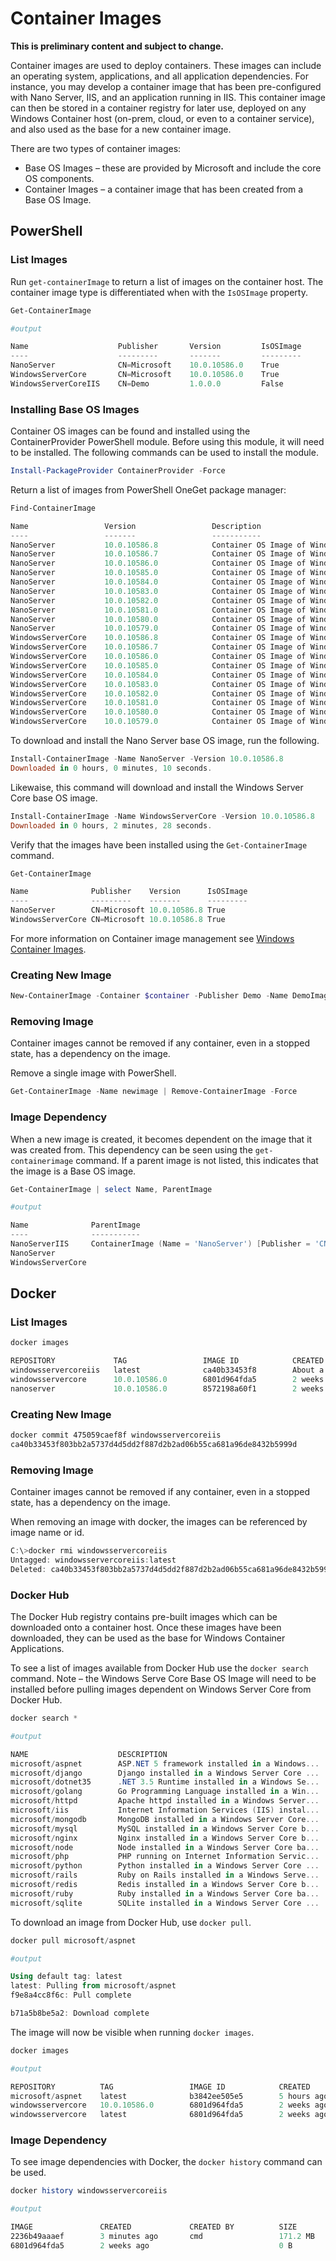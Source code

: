 # Container Images

**This is preliminary content and subject to change.** 

Container images are used to deploy containers. These images can include an operating system, applications, and all application dependencies. For instance, you may develop a container image that has been pre-configured with Nano Server, IIS, and an application running in IIS. This container image can then be stored in a container registry for later use, deployed on any Windows Container host (on-prem, cloud, or even to a container service), and also used as the base for a new container image.

There are two types of container images:

- Base OS Images – these are provided by Microsoft and include the core OS components. 
- Container Images – a container image that has been created from a Base OS Image.

## PowerShell

### List Images <!--1-->

Run `get-containerImage` to return a list of images on the container host. The container image type is differentiated when with the `IsOSImage` property.

```powershell
Get-ContainerImage

#output

Name              		Publisher    	Version      	IsOSImage
----              		---------    	-------      	---------
NanoServer        		CN=Microsoft 	10.0.10586.0 	True
WindowsServerCore 		CN=Microsoft 	10.0.10586.0 	True
WindowsServerCoreIIS 	CN=Demo   		1.0.0.0 		False

```

### Installing Base OS Images

Container OS images can be found and installed using the ContainerProvider PowerShell module. Before using this module, it will need to be installed. The following commands can be used to install the module.

```powershell
Install-PackageProvider ContainerProvider -Force
```

Return a list of images from PowerShell OneGet package manager:
```powershell
Find-ContainerImage

Name                 Version                 Description
----                 -------                 -----------
NanoServer           10.0.10586.8            Container OS Image of Windows Server 2016 Techn...
NanoServer           10.0.10586.7            Container OS Image of Windows Server 2016 Techn...
NanoServer           10.0.10586.0            Container OS Image of Windows Server 2016 Techn...
NanoServer           10.0.10585.0            Container OS Image of Windows Server 2016 Techn...
NanoServer           10.0.10584.0            Container OS Image of Windows Server 2016 Techn...
NanoServer           10.0.10583.0            Container OS Image of Windows Server 2016 Techn...
NanoServer           10.0.10582.0            Container OS Image of Windows Server 2016 Techn...
NanoServer           10.0.10581.0            Container OS Image of Windows Server 2016 Techn...
NanoServer           10.0.10580.0            Container OS Image of Windows Server 2016 Techn...
NanoServer           10.0.10579.0            Container OS Image of Windows Server 2016 Techn...
WindowsServerCore    10.0.10586.8            Container OS Image of Windows Server 2016 Techn...
WindowsServerCore    10.0.10586.7            Container OS Image of Windows Server 2016 Techn...
WindowsServerCore    10.0.10586.0            Container OS Image of Windows Server 2016 Techn...
WindowsServerCore    10.0.10585.0            Container OS Image of Windows Server 2016 Techn...
WindowsServerCore    10.0.10584.0            Container OS Image of Windows Server 2016 Techn...
WindowsServerCore    10.0.10583.0            Container OS Image of Windows Server 2016 Techn...
WindowsServerCore    10.0.10582.0            Container OS Image of Windows Server 2016 Techn...
WindowsServerCore    10.0.10581.0            Container OS Image of Windows Server 2016 Techn...
WindowsServerCore    10.0.10580.0            Container OS Image of Windows Server 2016 Techn...
WindowsServerCore    10.0.10579.0            Container OS Image of Windows Server 2016 Techn...
```

To download and install the Nano Server base OS image, run the following.

```powershell
Install-ContainerImage -Name NanoServer -Version 10.0.10586.8
Downloaded in 0 hours, 0 minutes, 10 seconds.
```

Likewaise, this command will download and install the Windows Server Core base OS image.

```powershell
Install-ContainerImage -Name WindowsServerCore -Version 10.0.10586.8
Downloaded in 0 hours, 2 minutes, 28 seconds.
```

Verify that the images have been installed using the `Get-ContainerImage` command.

```powershell
Get-ContainerImage

Name              Publisher    Version      IsOSImage
----              ---------    -------      ---------
NanoServer        CN=Microsoft 10.0.10586.8 True
WindowsServerCore CN=Microsoft 10.0.10586.8 True
```  
For more information on Container image management see [Windows Container Images](../management/manage_images.md).

### Creating New Image <!--1-->

```powershell
New-ContainerImage -Container $container -Publisher Demo -Name DemoImage -Version 1.0
```

### Removing Image <!--1-->

Container images cannot be removed if any container, even in a stopped state, has a dependency on the image.

Remove a single image with PowerShell. 

```powershell
Get-ContainerImage -Name newimage | Remove-ContainerImage -Force
```

### Image Dependency

When a new image is created, it becomes dependent on the image that it was created from. This dependency can be seen using the `get-containerimage` command. If a parent image is not listed, this indicates that the image is a Base OS image.

```powershell
Get-ContainerImage | select Name, ParentImage

#output

Name              ParentImage
----              -----------
NanoServerIIS     ContainerImage (Name = 'NanoServer') [Publisher = 'CN=Microsoft', Version = '10.0.10586.0']
NanoServer
WindowsServerCore
```

## Docker

### List Images <!--2-->

```powershell
docker images

REPOSITORY             TAG                 IMAGE ID            CREATED              VIRTUAL SIZE
windowsservercoreiis   latest              ca40b33453f8        About a minute ago   44.88 MB
windowsservercore      10.0.10586.0        6801d964fda5        2 weeks ago          0 B
nanoserver             10.0.10586.0        8572198a60f1        2 weeks ago          0 B
```

### Creating New Image <!--2-->

```powershell
docker commit 475059caef8f windowsservercoreiis
ca40b33453f803bb2a5737d4d5dd2f887d2b2ad06b55ca681a96de8432b5999d
```

### Removing Image <!--2-->

Container images cannot be removed if any container, even in a stopped state, has a dependency on the image.

When removing an image with docker, the images can be referenced by image name or id.

```powershell
C:\>docker rmi windowsservercoreiis
Untagged: windowsservercoreiis:latest
Deleted: ca40b33453f803bb2a5737d4d5dd2f887d2b2ad06b55ca681a96de8432b5999d
```

### Docker Hub

The Docker Hub registry contains pre-built images which can be downloaded onto a container host. Once these images have been downloaded, they can be used as the base for Windows Container Applications.

To see a list of images available from Docker Hub use the `docker search` command. Note – the Windows Serve Core Base OS Image will need to be installed before pulling images dependent on Windows Server Core from Docker Hub.

```powershell
docker search *

#output

NAME                    DESCRIPTION                                     STARS     OFFICIAL   AUTOMATED
microsoft/aspnet        ASP.NET 5 framework installed in a Windows...   1         [OK]       [OK]
microsoft/django        Django installed in a Windows Server Core ...   1                    [OK]
microsoft/dotnet35      .NET 3.5 Runtime installed in a Windows Se...   1         [OK]       [OK]
microsoft/golang        Go Programming Language installed in a Win...   1                    [OK]
microsoft/httpd         Apache httpd installed in a Windows Server...   1                    [OK]
microsoft/iis           Internet Information Services (IIS) instal...   1         [OK]       [OK]
microsoft/mongodb       MongoDB installed in a Windows Server Core...   1                    [OK]
microsoft/mysql         MySQL installed in a Windows Server Core b...   1                    [OK]
microsoft/nginx         Nginx installed in a Windows Server Core b...   1                    [OK]
microsoft/node          Node installed in a Windows Server Core ba...   1                    [OK]
microsoft/php           PHP running on Internet Information Servic...   1                    [OK]
microsoft/python        Python installed in a Windows Server Core ...   1                    [OK]
microsoft/rails         Ruby on Rails installed in a Windows Serve...   1                    [OK]
microsoft/redis         Redis installed in a Windows Server Core b...   1                    [OK]
microsoft/ruby          Ruby installed in a Windows Server Core ba...   1                    [OK]
microsoft/sqlite        SQLite installed in a Windows Server Core ...   1                    [OK]
```

To download an image from Docker Hub, use `docker pull`.

```powershell
docker pull microsoft/aspnet

#output

Using default tag: latest
latest: Pulling from microsoft/aspnet
f9e8a4cc8f6c: Pull complete

b71a5b8be5a2: Download complete
```

The image will now be visible when running `docker images`.

```powershell
docker images

#output

REPOSITORY          TAG                 IMAGE ID            CREATED             VIRTUAL SIZE
microsoft/aspnet    latest              b3842ee505e5        5 hours ago         101.7 MB
windowsservercore   10.0.10586.0        6801d964fda5        2 weeks ago         0 B
windowsservercore   latest              6801d964fda5        2 weeks ago         0 B
```

### Image Dependency

To see image dependencies with Docker, the `docker history` command can be used.

```powershell
docker history windowsservercoreiis

#output

IMAGE               CREATED             CREATED BY          SIZE                COMMENT
2236b49aaaef        3 minutes ago       cmd                 171.2 MB
6801d964fda5        2 weeks ago                             0 B
```